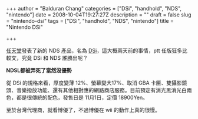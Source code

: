 +++
author = "Balduran Chang"
categories = ["DSi", "handhold", "NDS", "nintendo"]
date = 2008-10-04T19:27:27Z
description = ""
draft = false
slug = "nintendo-dsi"
tags = ["DSi", "handhold", "NDS", "nintendo"]
title = "Nintendo DSi"

+++


[任天堂](http://www.nintendo.co.jp/corporate/release/2008/081002.html)發表了新的 NDS 產品，名為 [DSi](http://www.nintendo.co.jp/ds/dsi.html)，這大概兩天前的事情，ptt 任版狂多比較文，究竟 DSi 和 NDS 誰勝出呢？

**NDSL都被弄死了當然沒優勢**

從 DSi 的規格來看，厚度變薄 12%、螢幕變大17%、取消 GBA 卡匣、雙攝影鏡頭、音樂撥放功能、還有其他相對應的網路商店服務。目前預定有消光黑消光白兩色，都是很傳統的配色，發售日是 11月1日，定價 18900Yen。

至於台灣代理商，就看博優了，不過博優在 wii 的動作上真的很慢。

